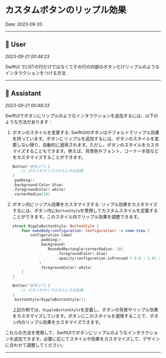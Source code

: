 # カスタムボタンのリップル効果

Date: 2023-09-20

---

## 👤 User
*2023-09-21 00:48:23*

SwiftUI でLISTの行だけではなくてその行の内部のボタンだけリップルのようなインタラクションをつける方法

---

## 🤖 Assistant
*2023-09-21 00:48:33*

SwiftUIでボタンにリップルのようなインタラクションを追加するには、以下のような方法があります：

1. ボタンのスタイルを変更する:
   SwiftUIのボタンはデフォルトでリップル効果を持っています。ボタンにリップルを追加するには、ボタンのスタイルを変更しない限り、自動的に適用されます。ただし、ボタンのスタイルをカスタマイズすることもできます。例えば、背景色やフォント、コーナー半径などをカスタマイズすることができます。

   ```swift
   Button("ボタン") {
       // ボタンがタップされたときの処理
   }
   .padding()
   .background(Color.blue)
   .foregroundColor(.white)
   .cornerRadius(10)
   ```

2. ボタン内にリップル効果をカスタマイズする:
   リップル効果をカスタマイズするには、ボタン内に`ButtonStyle`を使用してカスタムスタイルを定義することができます。このスタイル内でリップル効果を調整できます。

   ```swift
   struct RippleButtonStyle: ButtonStyle {
       func makeBody(configuration: Configuration) -> some View {
           configuration.label
               .padding()
               .background(
                   RoundedRectangle(cornerRadius: 10)
                       .foregroundColor(.blue)
                       .opacity(configuration.isPressed ? 0.8 : 1.0) // ボタンが押されたときに透明度を変更
               )
               .foregroundColor(.white)
       }
   }

   Button("ボタン") {
       // ボタンがタップされたときの処理
   }
   .buttonStyle(RippleButtonStyle())
   ```

   上記の例では、`RippleButtonStyle`を定義し、ボタンの背景やリップル効果をカスタマイズしています。ボタンにこのスタイルを適用することで、ボタン内のリップル効果をカスタマイズできます。

これらの方法を使用して、SwiftUIでボタンにリップルのようなインタラクションを追加できます。必要に応じてスタイルや効果をカスタマイズして、デザインに合わせて調整してください。

---
